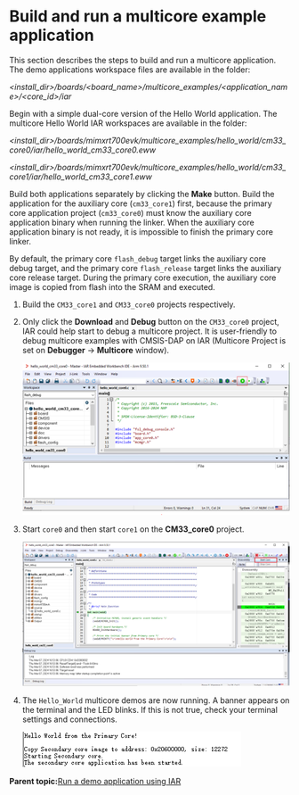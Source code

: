 # Build and run a multicore example application 

This section describes the steps to build and run a multicore application. The demo applications workspace files are available in the folder:

*<install\_dir\>/boards/<board\_name\>/multicore\_examples/<application\_name\>/<core\_id\>/iar*

Begin with a simple dual-core version of the Hello World application. The multicore Hello World IAR workspaces are available in the folder:

*<install\_dir\>/boards/mimxrt700evk/multicore\_examples/hello\_world/cm33\_core0/iar/hello\_world\_cm33\_core0.eww*

*<install\_dir\>/boards/mimxrt700evk/multicore\_examples/hello\_world/cm33\_core1/iar/hello\_world\_cm33\_core1.eww*

Build both applications separately by clicking the **Make** button. Build the application for the auxiliary core \(`cm33_core1`\) first, because the primary core application project \(`cm33_core0`\) must know the auxiliary core application binary when running the linker. When the auxiliary core application binary is not ready, it is impossible to finish the primary core linker.

By default, the primary core `flash_debug` target links the auxiliary core debug target, and the primary core `flash_release` target links the auxiliary core release target. During the primary core execution, the auxiliary core image is copied from flash into the SRAM and executed.

1.  Build the `CM33_core1` and `CM33_core0` projects respectively.
2.  Only click the **Download** and **Debug** button on the `CM33_core0` project, IAR could help start to debug a multicore project. It is user-friendly to debug multicore examples with CMSIS-DAP on IAR \(Multicore Project is set on **Debugger** → **Multicore** window\).

    ![](../images/iar_debug_multicore_project.png "Debug multicore project")

3.  Start `core0` and then start `core1` on the **CM33\_core0** project.

    ![](../images/iar_start_core0.png "Start core0")

4.  The `Hello_World` multicore demos are now running. A banner appears on the terminal and the LED blinks. If this is not true, check your terminal settings and connections.

    ![](../images/iar_banner_appears_when_multicore_demos_run_successfully.png "The banner appears when multicore demos run successfully")


**Parent topic:**[Run a demo application using IAR](../topics/run_a_demo_application_using_iar.md)

